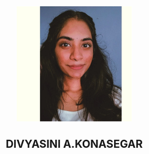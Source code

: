 

<div align="center"><img src="divya.jpeg" width="300" /></div>
<h1 align="center">DIVYASINI A.KONASEGAR</h1>
